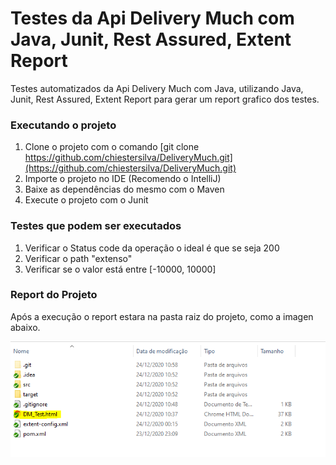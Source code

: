 # Testes da Api Delivery Much com Java, Junit, Rest Assured, Extent Report
Testes automatizados da Api Delivery Much com Java, utilizando Java, Junit, Rest Assured, Extent Report para gerar um report grafico dos testes.


### Executando o projeto

1. Clone o projeto com o comando [git clone https://github.com/chiestersilva/DeliveryMuch.git](https://github.com/chiestersilva/DeliveryMuch.git)
2. Importe o projeto no IDE (Recomendo o IntelliJ)
3. Baixe as dependências do mesmo com o Maven
4. Execute o projeto com o Junit

### Testes que podem ser executados

1. Verificar o Status code da operação o ideal é que se seja 200
2. Verificar o path "extenso"
3. Verificar se o valor está entre [-10000, 10000]

### Report do Projeto

Após a execução o report estara na pasta raiz do projeto, como a imagen abaixo.

![Report dos testes!](img/report.jpg "Report dos Testes")
